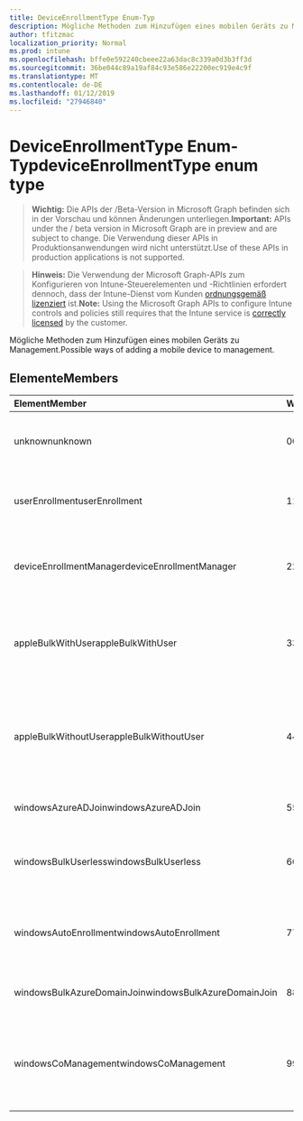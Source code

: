 ```yaml
---
title: DeviceEnrollmentType Enum-Typ
description: Mögliche Methoden zum Hinzufügen eines mobilen Geräts zu Management.
author: tfitzmac
localization_priority: Normal
ms.prod: intune
ms.openlocfilehash: bffe0e592240cbeee22a63dac8c339a0d3b3ff3d
ms.sourcegitcommit: 36be044c89a19af84c93e586e22200ec919e4c9f
ms.translationtype: MT
ms.contentlocale: de-DE
ms.lasthandoff: 01/12/2019
ms.locfileid: "27946840"
---
```

# <a name="deviceenrollmenttype-enum-type"></a><span data-ttu-id="3dc7e-103">DeviceEnrollmentType Enum-Typ</span><span class="sxs-lookup"><span data-stu-id="3dc7e-103">deviceEnrollmentType enum type</span></span>

> <span data-ttu-id="3dc7e-104">**Wichtig:** Die APIs der /Beta-Version in Microsoft Graph befinden sich in der Vorschau und können Änderungen unterliegen.</span><span class="sxs-lookup"><span data-stu-id="3dc7e-104">**Important:** APIs under the / beta version in Microsoft Graph are in preview and are subject to change.</span></span> <span data-ttu-id="3dc7e-105">Die Verwendung dieser APIs in Produktionsanwendungen wird nicht unterstützt.</span><span class="sxs-lookup"><span data-stu-id="3dc7e-105">Use of these APIs in production applications is not supported.</span></span>

> <span data-ttu-id="3dc7e-106">**Hinweis:** Die Verwendung der Microsoft Graph-APIs zum Konfigurieren von Intune-Steuerelementen und -Richtlinien erfordert dennoch, dass der Intune-Dienst vom Kunden [ordnungsgemäß lizenziert](https://go.microsoft.com/fwlink/?linkid=839381) ist.</span><span class="sxs-lookup"><span data-stu-id="3dc7e-106">**Note:** Using the Microsoft Graph APIs to configure Intune controls and policies still requires that the Intune service is [correctly licensed](https://go.microsoft.com/fwlink/?linkid=839381) by the customer.</span></span>

<span data-ttu-id="3dc7e-107">Mögliche Methoden zum Hinzufügen eines mobilen Geräts zu Management.</span><span class="sxs-lookup"><span data-stu-id="3dc7e-107">Possible ways of adding a mobile device to management.</span></span>
## <a name="members"></a><span data-ttu-id="3dc7e-108">Elemente</span><span class="sxs-lookup"><span data-stu-id="3dc7e-108">Members</span></span>
|<span data-ttu-id="3dc7e-109">Element</span><span class="sxs-lookup"><span data-stu-id="3dc7e-109">Member</span></span>|<span data-ttu-id="3dc7e-110">Wert</span><span class="sxs-lookup"><span data-stu-id="3dc7e-110">Value</span></span>|<span data-ttu-id="3dc7e-111">Beschreibung</span><span class="sxs-lookup"><span data-stu-id="3dc7e-111">Description</span></span>|
|:---|:---|:---|
|<span data-ttu-id="3dc7e-112">unknown</span><span class="sxs-lookup"><span data-stu-id="3dc7e-112">unknown</span></span>|<span data-ttu-id="3dc7e-113">0</span><span class="sxs-lookup"><span data-stu-id="3dc7e-113">0</span></span>|<span data-ttu-id="3dc7e-114">Standardwert, Registrierung Typ wurde nicht aufgelistet.</span><span class="sxs-lookup"><span data-stu-id="3dc7e-114">Default value, enrollment type was not collected.</span></span>|
|<span data-ttu-id="3dc7e-115">userEnrollment</span><span class="sxs-lookup"><span data-stu-id="3dc7e-115">userEnrollment</span></span>|<span data-ttu-id="3dc7e-116">1</span><span class="sxs-lookup"><span data-stu-id="3dc7e-116">1</span></span>|<span data-ttu-id="3dc7e-117">Benutzer gesteuerten Registrierung über BYOD Kanal.</span><span class="sxs-lookup"><span data-stu-id="3dc7e-117">User driven enrollment through BYOD channel.</span></span>|
|<span data-ttu-id="3dc7e-118">deviceEnrollmentManager</span><span class="sxs-lookup"><span data-stu-id="3dc7e-118">deviceEnrollmentManager</span></span>|<span data-ttu-id="3dc7e-119">2</span><span class="sxs-lookup"><span data-stu-id="3dc7e-119">2</span></span>|<span data-ttu-id="3dc7e-120">Registrierung der Benutzer mit einem Gerät Registrierungs-Manager-Konto.</span><span class="sxs-lookup"><span data-stu-id="3dc7e-120">User enrollment with a device enrollment manager account.</span></span>|
|<span data-ttu-id="3dc7e-121">appleBulkWithUser</span><span class="sxs-lookup"><span data-stu-id="3dc7e-121">appleBulkWithUser</span></span>|<span data-ttu-id="3dc7e-122">3</span><span class="sxs-lookup"><span data-stu-id="3dc7e-122">3</span></span>|<span data-ttu-id="3dc7e-123">Apple Bulk Registrierung mit dem Benutzer Herausforderung.</span><span class="sxs-lookup"><span data-stu-id="3dc7e-123">Apple bulk enrollment with user challenge.</span></span> <span data-ttu-id="3dc7e-124">(DEP, Apple-Konfiguration)</span><span class="sxs-lookup"><span data-stu-id="3dc7e-124">(DEP, Apple Configurator)</span></span>|
|<span data-ttu-id="3dc7e-125">appleBulkWithoutUser</span><span class="sxs-lookup"><span data-stu-id="3dc7e-125">appleBulkWithoutUser</span></span>|<span data-ttu-id="3dc7e-126">4</span><span class="sxs-lookup"><span data-stu-id="3dc7e-126">4</span></span>|<span data-ttu-id="3dc7e-127">Apple Bulk Registrierung ohne Benutzer Herausforderung.</span><span class="sxs-lookup"><span data-stu-id="3dc7e-127">Apple bulk enrollment without user challenge.</span></span> <span data-ttu-id="3dc7e-128">(Mobile Config DEP Apple-Konfiguration)</span><span class="sxs-lookup"><span data-stu-id="3dc7e-128">(DEP, Apple Configurator, Mobile Config)</span></span>|
|<span data-ttu-id="3dc7e-129">windowsAzureADJoin</span><span class="sxs-lookup"><span data-stu-id="3dc7e-129">windowsAzureADJoin</span></span>|<span data-ttu-id="3dc7e-130">5</span><span class="sxs-lookup"><span data-stu-id="3dc7e-130">5</span></span>|<span data-ttu-id="3dc7e-131">Windows Azure AD 10 teilnehmen.</span><span class="sxs-lookup"><span data-stu-id="3dc7e-131">Windows 10 Azure AD Join.</span></span>|
|<span data-ttu-id="3dc7e-132">windowsBulkUserless</span><span class="sxs-lookup"><span data-stu-id="3dc7e-132">windowsBulkUserless</span></span>|<span data-ttu-id="3dc7e-133">6</span><span class="sxs-lookup"><span data-stu-id="3dc7e-133">6</span></span>|<span data-ttu-id="3dc7e-134">Windows 10 Bulk Registrierung über ICD mit dem Zertifikat.</span><span class="sxs-lookup"><span data-stu-id="3dc7e-134">Windows 10 Bulk enrollment through ICD with certificate.</span></span>|
|<span data-ttu-id="3dc7e-135">windowsAutoEnrollment</span><span class="sxs-lookup"><span data-stu-id="3dc7e-135">windowsAutoEnrollment</span></span>|<span data-ttu-id="3dc7e-136">7</span><span class="sxs-lookup"><span data-stu-id="3dc7e-136">7</span></span>|<span data-ttu-id="3dc7e-137">Automatische 10 Windows-Registrierung.</span><span class="sxs-lookup"><span data-stu-id="3dc7e-137">Windows 10 automatic enrollment.</span></span> <span data-ttu-id="3dc7e-138">(Arbeit Konto hinzufügen)</span><span class="sxs-lookup"><span data-stu-id="3dc7e-138">(Add work account)</span></span>|
|<span data-ttu-id="3dc7e-139">windowsBulkAzureDomainJoin</span><span class="sxs-lookup"><span data-stu-id="3dc7e-139">windowsBulkAzureDomainJoin</span></span>|<span data-ttu-id="3dc7e-140">8</span><span class="sxs-lookup"><span data-stu-id="3dc7e-140">8</span></span>|<span data-ttu-id="3dc7e-141">Massen-10 Windows Azure AD teilnehmen.</span><span class="sxs-lookup"><span data-stu-id="3dc7e-141">Windows 10 bulk Azure AD Join.</span></span>|
|<span data-ttu-id="3dc7e-142">windowsCoManagement</span><span class="sxs-lookup"><span data-stu-id="3dc7e-142">windowsCoManagement</span></span>|<span data-ttu-id="3dc7e-143">9</span><span class="sxs-lookup"><span data-stu-id="3dc7e-143">9</span></span>|<span data-ttu-id="3dc7e-144">Windows 10 Co-Management durch AutoPilot oder Gruppenrichtlinien ausgelöst.</span><span class="sxs-lookup"><span data-stu-id="3dc7e-144">Windows 10 Co-Management triggered by AutoPilot or Group Policy.</span></span>|





